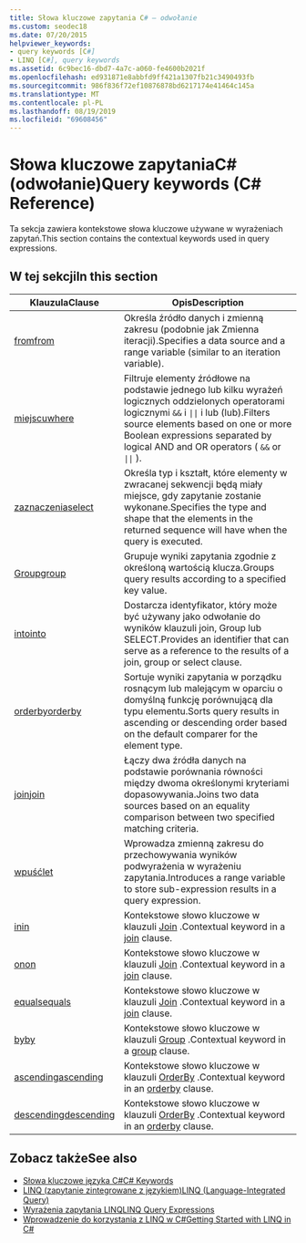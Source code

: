 ```yaml
---
title: Słowa kluczowe zapytania C# — odwołanie
ms.custom: seodec18
ms.date: 07/20/2015
helpviewer_keywords:
- query keywords [C#]
- LINQ [C#], query keywords
ms.assetid: 6c9bec16-dbd7-4a7c-a060-fe4600b2021f
ms.openlocfilehash: ed931871e8abbfd9ff421a1307fb21c3490493fb
ms.sourcegitcommit: 986f836f72ef10876878bd6217174e41464c145a
ms.translationtype: MT
ms.contentlocale: pl-PL
ms.lasthandoff: 08/19/2019
ms.locfileid: "69608456"
---
```

# <a name="query-keywords-c-reference"></a><span data-ttu-id="dbe4d-102">Słowa kluczowe zapytaniaC# (odwołanie)</span><span class="sxs-lookup"><span data-stu-id="dbe4d-102">Query keywords (C# Reference)</span></span>

<span data-ttu-id="dbe4d-103">Ta sekcja zawiera kontekstowe słowa kluczowe używane w wyrażeniach zapytań.</span><span class="sxs-lookup"><span data-stu-id="dbe4d-103">This section contains the contextual keywords used in query expressions.</span></span>

## <a name="in-this-section"></a><span data-ttu-id="dbe4d-104">W tej sekcji</span><span class="sxs-lookup"><span data-stu-id="dbe4d-104">In this section</span></span>

|<span data-ttu-id="dbe4d-105">Klauzula</span><span class="sxs-lookup"><span data-stu-id="dbe4d-105">Clause</span></span>|<span data-ttu-id="dbe4d-106">Opis</span><span class="sxs-lookup"><span data-stu-id="dbe4d-106">Description</span></span>|
|------------|-----------------|
|[<span data-ttu-id="dbe4d-107">from</span><span class="sxs-lookup"><span data-stu-id="dbe4d-107">from</span></span>](from-clause.md)|<span data-ttu-id="dbe4d-108">Określa źródło danych i zmienną zakresu (podobnie jak Zmienna iteracji).</span><span class="sxs-lookup"><span data-stu-id="dbe4d-108">Specifies a data source and a range variable (similar to an iteration variable).</span></span>|
|[<span data-ttu-id="dbe4d-109">miejscu</span><span class="sxs-lookup"><span data-stu-id="dbe4d-109">where</span></span>](where-clause.md)|<span data-ttu-id="dbe4d-110">Filtruje elementy źródłowe na podstawie jednego lub kilku wyrażeń logicznych oddzielonych operatorami logicznymi `&&` i <code>&#124;&#124;</code> i lub (lub).</span><span class="sxs-lookup"><span data-stu-id="dbe4d-110">Filters source elements based on one or more Boolean expressions separated by logical AND and OR operators ( `&&` or <code>&#124;&#124;</code> ).</span></span>|
|[<span data-ttu-id="dbe4d-111">zaznaczenia</span><span class="sxs-lookup"><span data-stu-id="dbe4d-111">select</span></span>](select-clause.md)|<span data-ttu-id="dbe4d-112">Określa typ i kształt, które elementy w zwracanej sekwencji będą miały miejsce, gdy zapytanie zostanie wykonane.</span><span class="sxs-lookup"><span data-stu-id="dbe4d-112">Specifies the type and shape that the elements in the returned sequence will have when the query is executed.</span></span>|
|[<span data-ttu-id="dbe4d-113">Group</span><span class="sxs-lookup"><span data-stu-id="dbe4d-113">group</span></span>](group-clause.md)|<span data-ttu-id="dbe4d-114">Grupuje wyniki zapytania zgodnie z określoną wartością klucza.</span><span class="sxs-lookup"><span data-stu-id="dbe4d-114">Groups query results according to a specified key value.</span></span>|
|[<span data-ttu-id="dbe4d-115">into</span><span class="sxs-lookup"><span data-stu-id="dbe4d-115">into</span></span>](into.md)|<span data-ttu-id="dbe4d-116">Dostarcza identyfikator, który może być używany jako odwołanie do wyników klauzuli join, Group lub SELECT.</span><span class="sxs-lookup"><span data-stu-id="dbe4d-116">Provides an identifier that can serve as a reference to the results of a join, group or select clause.</span></span>|
|[<span data-ttu-id="dbe4d-117">orderby</span><span class="sxs-lookup"><span data-stu-id="dbe4d-117">orderby</span></span>](orderby-clause.md)|<span data-ttu-id="dbe4d-118">Sortuje wyniki zapytania w porządku rosnącym lub malejącym w oparciu o domyślną funkcję porównującą dla typu elementu.</span><span class="sxs-lookup"><span data-stu-id="dbe4d-118">Sorts query results in ascending or descending order based on the default comparer for the element type.</span></span>|
|[<span data-ttu-id="dbe4d-119">join</span><span class="sxs-lookup"><span data-stu-id="dbe4d-119">join</span></span>](join-clause.md)|<span data-ttu-id="dbe4d-120">Łączy dwa źródła danych na podstawie porównania równości między dwoma określonymi kryteriami dopasowywania.</span><span class="sxs-lookup"><span data-stu-id="dbe4d-120">Joins two data sources based on an equality comparison between two specified matching criteria.</span></span>|
|[<span data-ttu-id="dbe4d-121">wpuść</span><span class="sxs-lookup"><span data-stu-id="dbe4d-121">let</span></span>](let-clause.md)|<span data-ttu-id="dbe4d-122">Wprowadza zmienną zakresu do przechowywania wyników podwyrażenia w wyrażeniu zapytania.</span><span class="sxs-lookup"><span data-stu-id="dbe4d-122">Introduces a range variable to store sub-expression results in a query expression.</span></span>|
|[<span data-ttu-id="dbe4d-123">in</span><span class="sxs-lookup"><span data-stu-id="dbe4d-123">in</span></span>](in.md)|<span data-ttu-id="dbe4d-124">Kontekstowe słowo kluczowe w klauzuli [Join](join-clause.md) .</span><span class="sxs-lookup"><span data-stu-id="dbe4d-124">Contextual keyword in a [join](join-clause.md) clause.</span></span>|
|[<span data-ttu-id="dbe4d-125">on</span><span class="sxs-lookup"><span data-stu-id="dbe4d-125">on</span></span>](on.md)|<span data-ttu-id="dbe4d-126">Kontekstowe słowo kluczowe w klauzuli [Join](join-clause.md) .</span><span class="sxs-lookup"><span data-stu-id="dbe4d-126">Contextual keyword in a [join](join-clause.md) clause.</span></span>|
|[<span data-ttu-id="dbe4d-127">equals</span><span class="sxs-lookup"><span data-stu-id="dbe4d-127">equals</span></span>](equals.md)|<span data-ttu-id="dbe4d-128">Kontekstowe słowo kluczowe w klauzuli [Join](join-clause.md) .</span><span class="sxs-lookup"><span data-stu-id="dbe4d-128">Contextual keyword in a [join](join-clause.md) clause.</span></span>|
|[<span data-ttu-id="dbe4d-129">by</span><span class="sxs-lookup"><span data-stu-id="dbe4d-129">by</span></span>](by.md)|<span data-ttu-id="dbe4d-130">Kontekstowe słowo kluczowe w klauzuli [Group](group-clause.md) .</span><span class="sxs-lookup"><span data-stu-id="dbe4d-130">Contextual keyword in a [group](group-clause.md) clause.</span></span>|
|[<span data-ttu-id="dbe4d-131">ascending</span><span class="sxs-lookup"><span data-stu-id="dbe4d-131">ascending</span></span>](ascending.md)|<span data-ttu-id="dbe4d-132">Kontekstowe słowo kluczowe w klauzuli [OrderBy](orderby-clause.md) .</span><span class="sxs-lookup"><span data-stu-id="dbe4d-132">Contextual keyword in an [orderby](orderby-clause.md) clause.</span></span>|
|[<span data-ttu-id="dbe4d-133">descending</span><span class="sxs-lookup"><span data-stu-id="dbe4d-133">descending</span></span>](descending.md)|<span data-ttu-id="dbe4d-134">Kontekstowe słowo kluczowe w klauzuli [OrderBy](orderby-clause.md) .</span><span class="sxs-lookup"><span data-stu-id="dbe4d-134">Contextual keyword in an [orderby](orderby-clause.md) clause.</span></span>|

## <a name="see-also"></a><span data-ttu-id="dbe4d-135">Zobacz także</span><span class="sxs-lookup"><span data-stu-id="dbe4d-135">See also</span></span>

- [<span data-ttu-id="dbe4d-136">Słowa kluczowe języka C#</span><span class="sxs-lookup"><span data-stu-id="dbe4d-136">C# Keywords</span></span>](index.md)
- [<span data-ttu-id="dbe4d-137">LINQ (zapytanie zintegrowane z językiem)</span><span class="sxs-lookup"><span data-stu-id="dbe4d-137">LINQ (Language-Integrated Query)</span></span>](../../programming-guide/concepts/linq/index.md)
- [<span data-ttu-id="dbe4d-138">Wyrażenia zapytania LINQ</span><span class="sxs-lookup"><span data-stu-id="dbe4d-138">LINQ Query Expressions</span></span>](../../programming-guide/linq-query-expressions/index.md)
- [<span data-ttu-id="dbe4d-139">Wprowadzenie do korzystania z LINQ w C#</span><span class="sxs-lookup"><span data-stu-id="dbe4d-139">Getting Started with LINQ in C#</span></span>](../../programming-guide/concepts/linq/getting-started-with-linq.md)
